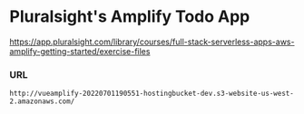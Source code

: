 # Pluralsight's Amplify Todo App

https://app.pluralsight.com/library/courses/full-stack-serverless-apps-aws-amplify-getting-started/exercise-files

### URL
```
http://vueamplify-20220701190551-hostingbucket-dev.s3-website-us-west-2.amazonaws.com/
```